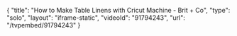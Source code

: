 {
    "title": "How to Make Table Linens with Cricut Machine - Brit + Co",
    "type": "solo",
    "layout": "iframe-static",
    "videoId": "91794243",
    "url": "\/tvpembed\/91794243"
}